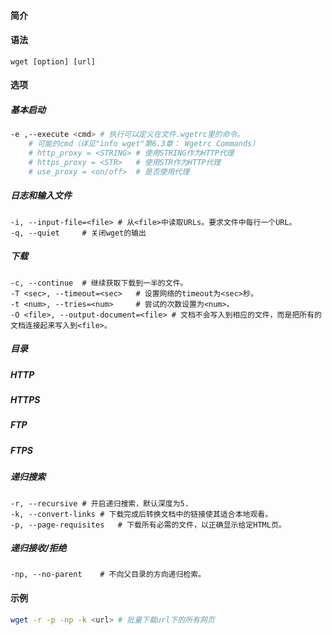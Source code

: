 #### 简介

#### 语法

```
wget [option] [url]
```

#### 选项

##### 基本启动

```bash
-e ,--execute <cmd>	# 执行可以定义在文件.wgetrc里的命令。
	# 可能的cmd（详见"info wget"第6.3章： Wgetrc Commands）
	# http_proxy = <STRING>	# 使用STRING作为HTTP代理
	# https_proxy = <STR>	# 使用STR作为HTTP代理
	# use_proxy = <on/off>	# 是否使用代理
```



##### 日志和输入文件

```
-i, --input-file=<file>	# 从<file>中读取URLs。要求文件中每行一个URL。
-q, --quiet		# 关闭wget的输出
```



##### 下载

```
-c, --continue	# 继续获取下载到一半的文件。
-T <sec>, --timeout=<sec>	# 设置网络的timeout为<sec>秒。
-t <num>, --tries=<num>		# 尝试的次数设置为<num>。
-O <file>, --output-document=<file>	# 文档不会写入到相应的文件，而是把所有的文档连接起来写入到<file>。
```



##### 目录

##### HTTP

##### HTTPS

##### FTP

##### FTPS

##### 递归搜索

```
-r, --recursive	# 开启递归搜索，默认深度为5.
-k, --convert-links	# 下载完成后转换文档中的链接使其适合本地观看。
-p, --page-requisites	# 下载所有必需的文件，以正确显示给定HTML页。
```



##### 递归接收/拒绝

```
-np, --no-parent	# 不向父目录的方向递归检索。
```

#### 示例

```bash
wget -r -p -np -k <url>	# 批量下载url下的所有网页
```

